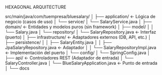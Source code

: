 HEXAGONAL ARQUITECTURE

src/main/java/com/tuempresa/bluesalary/
│
├── application/            ← Lógica de negocio (casos de uso)
│   └── service/
│       └── SalaryService.java
│
├── domain/                 ← Entidades y modelos puros (sin framework)
│   ├── model/
│   │   └── Salary.java
│   └── repository/
│       └── SalaryRepository.java  ← Interfaz (puerto)
│
├── infrastructure/         ← Adaptadores externos (DB, API, etc.)
│   ├── persistence/
│   │   ├── SalaryEntity.java
│   │   ├── JpaSalaryRepository.java  ← Adaptador
│   │   └── SalaryRepositoryImpl.java ← Implementación del puerto
│   └── config/
│       └── SpringConfig.java
│
├── api/                    ← Controladores REST (Adaptador de entrada)
│   └── SalaryController.java
│
└── BlueSalaryApplication.java  ← Punto de entrada
│
└── docs
